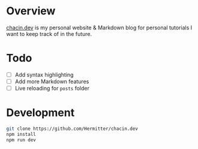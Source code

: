 # Overview
[chacin.dev](https://chacin.dev) is my personal website & Markdown blog for personal tutorials I want to keep track of in the future.

# Todo
- [ ] Add syntax highlighting
- [ ] Add more Markdown features
- [ ] Live reloading for `posts` folder

# Development
```bash
git clone https://github.com/Hermitter/chacin.dev
npm install
npm run dev
```
